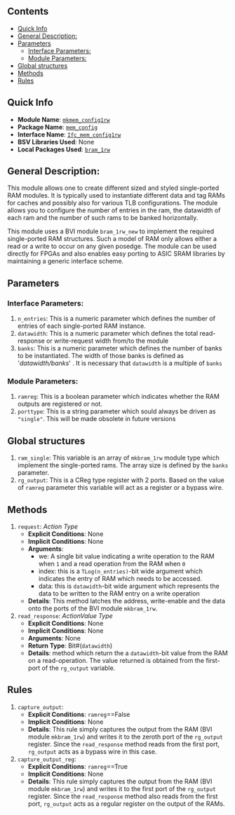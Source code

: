 ## Contents

- [Quick Info](#quick-info)
- [General Description:](#general-description-)
- [Parameters](#parameters)
  * [Interface Parameters:](#interface-parameters-)
  * [Module Parameters:](#module-parameters-)
- [Global structures](#global-structures)
- [Methods](#methods)
- [Rules](#rules)

## Quick Info

* **Module Name**: [``mkmem_config1rw``](../src/mem_config.bsv#L77)
* **Package Name**: [``mem_config``](../src/mem_config.bsv)
* **Interface Name**: [``Ifc_mem_config1rw``](../src/mem_config.bsv#L72)
* **BSV Libraries Used**: None
* **Local Packages Used**: [`bram_1rw`](../src/bram_1rw.bsv)

## General Description:

This module allows one to create different sized and styled single-ported RAM modules.
It is typically used to instantiate different data and tag RAMs for caches and possibly
also for various TLB configurations. 
The module allows you to configure the number of entries
in the ram, the datawidth of each ram and the number of such rams to be banked horizontally.

This module uses a BVI module ``bram_1rw_new`` to implement the required single-ported RAM 
structures. Such a model of RAM only allows either a read or a write to occur on any given 
posedge. The module can be used directly for FPGAs and also enables easy porting to 
ASIC SRAM libraries by maintaining a generic interface scheme.

## Parameters

### Interface Parameters:

1. ``n_entries``: This is a numeric parameter which defines the number of entries of each single-ported RAM instance.
2. ``datawidth``: This is a numeric parameter which defines the total read-response or write-request width from/to 
   the module
3. ``banks``: This is a numeric parameter which defines the number of banks to be instantiated. The width of those banks 
is defined as '_datawidth/banks_' . It is necessary that ``datawidth`` is a multiple of ``banks``

### Module Parameters:

1. ``ramreg``: This is a boolean parameter which indicates whether the RAM outputs are registered or not.
2. ``porttype``: This is a string parameter which sould always be driven as `"single"`. This will be made obsolete in
future versions

## Global structures

1. ``ram_single``: This variable is an array of `mkbram_1rw` module type which implement the single-ported rams. The array size
is defined by the `banks` parameter.
2. ``rg_output``: This is a CReg type register with 2 ports. Based on the value of `ramreg` parameter this variable will act as 
a register or a bypass wire.

## Methods

1. ``request``: _Action Type_
    * **Explicit Conditions**: None
    * **Implicit Conditions**: None
    * **Arguments**:
        * we: A single bit value indicating a write operation to the RAM when `1` and a read operation from the RAM when `0`
        * index: this is a `TLog(n_entries)`-bit wide argument which indicates the entry of RAM which needs to be accessed.
        * data: this is `datawidth`-bit wide argument which represents the data to be written to the RAM entry on a write operation
    * **Details**: This method latches the address, write-enable and the data onto the ports of the BVI module `mkbram_1rw`.
2. ``read_response``: _ActionValue Type_ 
    * **Explicit Conditions**: None
    * **Implicit Conditions**: None
    * **Arguments**: None
    * **Return Type**: Bit#(`datawidth`)
    * **Details**: method which return the a `datawidth`-bit value from the RAM on a read-operation. The value returned is obtained from the first-port of the `rg_output` variable.


## Rules

1. ``capture_output``: 
    * **Explicit Conditions**: `ramreg`==False
    * **Implicit Conditions**: None
    * **Details**: This rule simply captures the output from the RAM (BVI module `mkbram_1rw`) and writes it to the zeroth port
    of the `rg_output` register. Since the `read_response` method reads from the first port, `rg_output` acts as a bypass wire 
    in this case.
2. ``capture_output_reg``: 
    * **Explicit Conditions**: `ramreg`==True
    * **Implicit Conditions**: None
    * **Details**: This rule simply captures the output from the RAM (BVI module `mkbram_1rw`) and writes it to the first port
    of the `rg_output` register. Since the `read_response` method also reads from the first port, `rg_output` acts as a regular
    register on the output of the RAMs.
